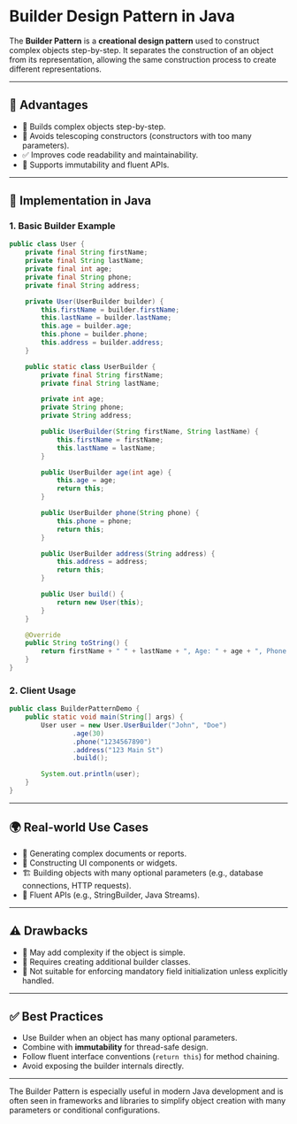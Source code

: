 # Builder Design Pattern in Java

The **Builder Pattern** is a **creational design pattern** used to construct complex objects step-by-step. It separates the construction of an object from its representation, allowing the same construction process to create different representations.

---

## 🧠 Advantages

* 🧱 Builds complex objects step-by-step.
* 🚫 Avoids telescoping constructors (constructors with too many parameters).
* ✅ Improves code readability and maintainability.
* 🔄 Supports immutability and fluent APIs.

---

## 🔁 Implementation in Java

### 1. Basic Builder Example

```java
public class User {
    private final String firstName;
    private final String lastName;
    private final int age;
    private final String phone;
    private final String address;

    private User(UserBuilder builder) {
        this.firstName = builder.firstName;
        this.lastName = builder.lastName;
        this.age = builder.age;
        this.phone = builder.phone;
        this.address = builder.address;
    }

    public static class UserBuilder {
        private final String firstName;
        private final String lastName;

        private int age;
        private String phone;
        private String address;

        public UserBuilder(String firstName, String lastName) {
            this.firstName = firstName;
            this.lastName = lastName;
        }

        public UserBuilder age(int age) {
            this.age = age;
            return this;
        }

        public UserBuilder phone(String phone) {
            this.phone = phone;
            return this;
        }

        public UserBuilder address(String address) {
            this.address = address;
            return this;
        }

        public User build() {
            return new User(this);
        }
    }

    @Override
    public String toString() {
        return firstName + " " + lastName + ", Age: " + age + ", Phone: " + phone + ", Address: " + address;
    }
}
```

### 2. Client Usage

```java
public class BuilderPatternDemo {
    public static void main(String[] args) {
        User user = new User.UserBuilder("John", "Doe")
                .age(30)
                .phone("1234567890")
                .address("123 Main St")
                .build();

        System.out.println(user);
    }
}
```

---

## 🌍 Real-world Use Cases

* 📄 Generating complex documents or reports.
* 🍔 Constructing UI components or widgets.
* 🏗 Building objects with many optional parameters (e.g., database connections, HTTP requests).
* 🧱 Fluent APIs (e.g., StringBuilder, Java Streams).

---

## ⚠️ Drawbacks

* 🔧 May add complexity if the object is simple.
* 🔄 Requires creating additional builder classes.
* 🧩 Not suitable for enforcing mandatory field initialization unless explicitly handled.

---

## ✅ Best Practices

* Use Builder when an object has many optional parameters.
* Combine with **immutability** for thread-safe design.
* Follow fluent interface conventions (`return this`) for method chaining.
* Avoid exposing the builder internals directly.

---

The Builder Pattern is especially useful in modern Java development and is often seen in frameworks and libraries to simplify object creation with many parameters or conditional configurations.
